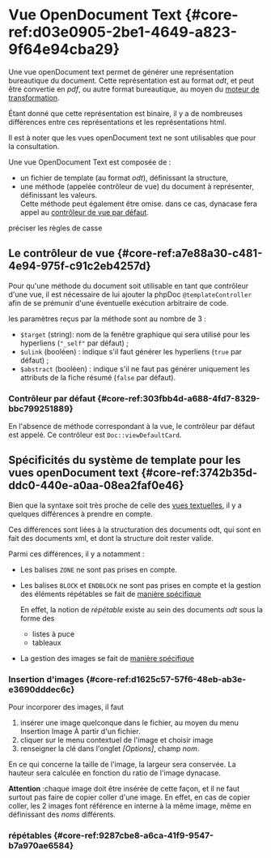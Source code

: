 # Vue OpenDocument Text {#core-ref:d03e0905-2be1-4649-a823-9f64e94cba29}

Une vue openDocument text permet de générer une représentation bureautique du
document. Cette représentation est au format *odt*, et peut être convertie en
*pdf*, ou autre format bureautique, au moyen du [moteur de transformation][TE].

Étant donné que cette représentation est binaire, il y a de nombreuses
différences entre ces représentations et les représentations html.

Il est à noter que les vues openDocument text ne sont utilisables que pour la
consultation.

Une vue OpenDocument Text est composée de :

*   un fichier de template (au format *odt*), définissant la structure,
*   une méthode (appelée contrôleur de vue) du document à représenter,
    définissant les valeurs.  
    Cette méthode peut également être omise. dans ce cas, dynacase fera appel
    au [contrôleur de vue par défaut][default_view_controleur].

<span class="fixme" data-assignedto="EBR">préciser les règles de casse</span>

## Le contrôleur de vue {#core-ref:a7e88a30-c481-4e94-975f-c91c2eb4257d}

Pour qu'une méthode du document soit utilisable en tant que contrôleur d'une
vue, il est nécessaire de lui ajouter la phpDoc `@templateController` afin
de se prémunir d'une éventuelle exécution arbitraire de code.

les paramètres reçus par la méthode sont au nombre de 3 :

*   `$target` (string): nom de la fenêtre graphique qui sera utilisé pour les
    hyperliens (`"_self"` par défaut) ;
*   `$ulink` (booléen) : indique s'il faut générer les hyperliens (`true` par
    défaut) ;
*   `$abstract` (booléen) : indique s'il ne faut pas générer uniquement les
    attributs de la fiche résumé (`false` par défaut).

### Contrôleur par défaut {#core-ref:303fbb4d-a688-4fd7-8329-bbc799251889}

En l'absence de méthode correspondant à la vue, le contrôleur par défaut est
appelé. Ce contrôleur est `Doc::viewDefaultCard`.

## Spécificités du système de template pour les vues openDocument text {#core-ref:3742b35d-ddc0-440e-a0aa-08ea2faf0e46}

Bien que la syntaxe soit très proche de celle des
[vues textuelles][textual_views_syntax], il y a quelques différences à prendre
en compte.

Ces différences sont liées à la structuration des documents odt, qui sont en
fait des documents xml, et dont la structure doit rester valide.

Parmi ces différences, il y a notamment :

*   Les balises `ZONE` ne sont pas prises en compte.
*   Les balises `BLOCK` et `ENDBLOCK` ne sont pas prises en compte et la gestion
    des éléments répétables se fait de [manière spécifique][repetables]
    
    En effet, la notion de *répétable* existe au sein des documents *odt* sous
    la forme des
    *   listes à puce
    *   tableaux
*   La gestion des images se fait de [manière spécifique][images]

### Insertion d'images {#core-ref:d1625c57-57f6-48eb-ab3e-e3690dddec6c}

Pour incorporer des images, il faut

1.  insérer une image quelconque dans le fichier, au moyen du menu
    <span class="menu"><span class="menu-item">Insertion</span>
    <span class="menu-item">Image</span>
    <span class="menu-item">À partir d'un fichier</span></span>.
2.  cliquer sur le menu contextuel de l'image et choisir
    <span class="menu"><span class="menu-item">image</span></span>
3.  renseigner la clé dans l'onglet *[Options]*, champ *nom*.

En ce qui concerne la taille de l'image, la largeur sera conservée.
La hauteur sera calculée en fonction du ratio de l'image dynacase.

**Attention** :chaque image doit être insérée de cette façon, et il ne faut
surtout pas faire de copier coller d'une image. En effet, en cas de copier
coller, les 2 images font référence en interne à la même image, même en
définissant des *noms* différents.

### répétables {#core-ref:9287cbe8-a6ca-41f9-9547-b7a970ae6584}

<!-- links -->
[TE]: #FIXME
[default_view_controleur]: #core-ref:303fbb4d-a688-4fd7-8329-bbc799251889
[textual_views_syntax]: #core-ref:9f10e2bb-b004-418b-8a74-7f155eeef27b
[images]: #core-ref:d1625c57-57f6-48eb-ab3e-e3690dddec6c
[repetables]: #core-ref:9287cbe8-a6ca-41f9-9547-b7a970ae6584